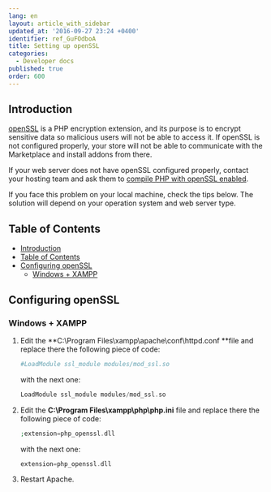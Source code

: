 ```yaml
---
lang: en
layout: article_with_sidebar
updated_at: '2016-09-27 23:24 +0400'
identifier: ref_GuFOdboA
title: Setting up openSSL
categories:
  - Developer docs
published: true
order: 600
---
```

## Introduction

[openSSL](http://www.php.net/manual/en/book.openssl.php) is a PHP encryption extension, and its purpose is to encrypt sensitive data so malicious users will not be able to access it. If openSSL is not configured properly, your store will not be able to communicate with the Marketplace and install addons from there.

If your web server does not have openSSL configured properly, contact your hosting team and ask them to [compile PHP with openSSL enabled](http://www.php.net/manual/en/openssl.installation.php).

If you face this problem on your local machine, check the tips below. The solution will depend on your operation system and web server type.

## Table of Contents

*   [Introduction](#introduction)
*   [Table of Contents](#table-of-contents)
*   [Configuring openSSL](#configuring-openssl)
    *   [Windows + XAMPP](#windows-+-xampp)

## Configuring openSSL

### Windows + XAMPP

1.  Edit the **C:\Program Files\xampp\apache\conf\httpd.conf **file and replace there the following piece of code:

    ```php
    #LoadModule ssl_module modules/mod_ssl.so
    ```

    with the next one:

    ```php
    LoadModule ssl_module modules/mod_ssl.so
    ```

2.  Edit the **C:\Program Files\xampp\php\php.ini** file and replace there the following piece of code:

    ```php
    ;extension=php_openssl.dll
    ```

    with the next one:

    ```php
    extension=php_openssl.dll
    ```

3.  Restart Apache.

